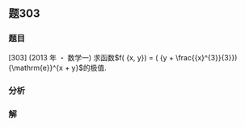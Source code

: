 ## 题303
### 题目
[303] (2013 年 ・ 数学一) 求函数$f( {x, y})  = ( {y + \frac{{x}^{3}}{3}}) {\mathrm{e}}^{x + y}$的极值.
### 分析

### 解